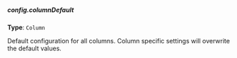##### config.columnDefault

**Type**: `Column`

Default configuration for all columns. Column specific settings will overwrite the default values.
